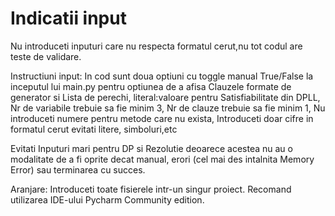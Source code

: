 # Indicatii input

Nu introduceti inputuri care nu respecta formatul cerut,nu tot codul are teste de validare.

Instructiuni input: 
In cod sunt doua optiuni cu toggle manual True/False la inceputul lui main.py pentru optiunea de a afisa Clauzele formate de generator si Lista de perechi, literal:valoare pentru Satisfiabilitate din DPLL,
Nr de variabile trebuie sa fie minim 3,
Nr de clauze trebuie sa fie minim 1,
Nu introduceti numere pentru metode care nu exista,
Introduceti doar cifre in formatul cerut evitati litere, simboluri,etc

Evitati Inputuri mari pentru DP si Rezolutie deoarece acestea nu au o modalitate de a fi oprite decat manual, erori (cel mai des intalnita Memory Error) sau terminarea cu succes.

Aranjare:
Introduceti toate fisierele intr-un singur proiect. Recomand utilizarea IDE-ului Pycharm Community edition.

